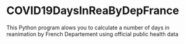 # COVID19DaysInReaByDepFrance
This Python program alows you to calculate a number of days in reanimation by French Departement using official public health data
